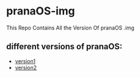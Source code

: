 # pranaOS-img
This Repo Contains All the Version Of pranaOS .img

## different versions of pranaOS:
- [version1](https://github.com/pranaOS/pranaOS-img/tree/master/version1)
- [version2](https://github.com/pranaOS/pranaOS-img/tree/master/version2)
